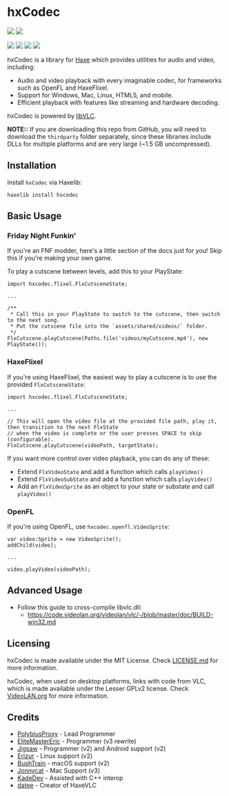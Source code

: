 # hxCodec

<!-- https://badgen.net/ includes badges that Shields.io is missing, like HaxeLib. -->
![](https://badgen.net/haxelib/v/hxcodec) ![](https://badgen.net/haxelib/d/hxcodec)

![](https://badgen.net/github/star/polybiusproxy/hxcodec) ![](https://badgen.net/github/open-issues/polybiusproxy/hxcodec) ![](https://badgen.net/github/contributors/polybiusproxy/hxcodec) ![](https://badgen.net/badge/license/MIT/blue)

hxCodec is a library for [Haxe](https://haxe.org/) which provides utilities for audio and video, including:

- Audio and video playback with every imaginable codec, for frameworks such as OpenFL and HaxeFlixel.
- Support for Windows, Mac, Linux, HTML5, and mobile.
- Efficient playback with features like streaming and hardware decoding.

hxCodec is powered by [libVLC](https://www.videolan.org/vlc/libvlc.html).

**NOTE::** If you are downloading this repo from GitHub, you will need to download the `thirdparty` folder separately, since these libraries include DLLs for multiple platforms and are very large (~1.5 GB uncompressed).

## Installation

Install `hxCodec` via Haxelib:

```
haxelib install hxcodec
```

## Basic Usage

### Friday Night Funkin'

If you're an FNF modder, here's a little section of the docs just for you! Skip this if you're making your own game.

To play a cutscene between levels, add this to your PlayState:

```
import hxcodec.flixel.FlxCutsceneState;

...

/**
 * Call this in your PlayState to switch to the cutscene, then switch to the next song.
 * Put the cutscene file into the `assets/shared/videos/` folder.
 */
FlxCutscene.playCutscene(Paths.file('videos/myCutscene.mp4'), new PlayState());
```

### HaxeFlixel

If you're using HaxeFlixel, the easiest way to play a cutscene is to use the provided `FlxCutsceneState`:

```
import hxcodec.flixel.FlxCutsceneState;

...

// This will open the video file at the provided file path, play it, then transition to the next FlxState
// when the video is complete or the user presses SPACE to skip (configurable).
FlxCutscene.playCutscene(videoPath, targetState);
```

If you want more control over video playback, you can do any of these:
- Extend `FlxVideoState` and add a function which calls `playVideo()`
- Extend `FlxVideoSubState` and add a function which calls `playVideo()`
- Add an `FlxVideoSprite` as an object to your state or substate and call `playVideo()`

### OpenFL

If you're using OpenFL, use `hxcodec.openfl.VideoSprite`:

```
var video:Sprite = new VideoSprite();
addChild(video);

...

video.playVideo(videoPath);
```

## Advanced Usage

- Follow this guide to cross-compile libvlc.dll:
    - https://code.videolan.org/videolan/vlc/-/blob/master/doc/BUILD-win32.md

## Licensing

hxCodec is made available under the MIT License. Check [LICENSE.md](./LICENSE.md) for more information.

hxCodec, when used on desktop platforms, links with code from VLC, which is made available under the Lesser GPLv2 license. Check [VideoLAN.org](https://www.videolan.org/legal.html) for more information. 

## Credits
- [PolybiusProxy](https://github.com/polybiusproxy) - Lead Programmer
- [EliteMasterEric](https://github.com/EliteMasterEric) - Programmer (v3 rewrite)
- [Jigsaw](https://github.com/MAJigsaw77) - Programmer (v2) and Android support (v2)
- [Erizur](https://github.com/Erizur) - Linux support (v2)
- [BushTrain](https://github.com/BushTrain460615) - macOS support (v2)
- [Jonnycat](https://github.com/JonnycatMeow) - Mac Support (v3)
- [KadeDev](https://github.com/KadeDev) - Assisted with C++ interop
- [datee](https://github.com/datee) - Creator of HaxeVLC
